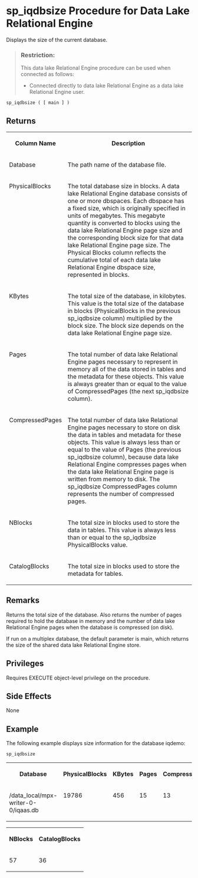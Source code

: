 <!-- loioa5a2c47f84f21015ae93aa3096658803 -->

# sp\_iqdbsize Procedure for Data Lake Relational Engine

Displays the size of the current database.



> ### Restriction:  
> This data lake Relational Engine procedure can be used when connected as follows:
> 
> -   Connected directly to data lake Relational Engine as a data lake Relational Engine user.



```
sp_iqdbsize ( [ main ] )
```



<a name="loioa5a2c47f84f21015ae93aa3096658803__iq_refbb_1501"/>

## Returns


<table>
<tr>
<th valign="top">

Column Name



</th>
<th valign="top">

Description



</th>
</tr>
<tr>
<td valign="top">

Database



</td>
<td valign="top">

The path name of the database file.



</td>
</tr>
<tr>
<td valign="top">

PhysicalBlocks



</td>
<td valign="top">

The total database size in blocks. A data lake Relational Engine database consists of one or more dbspaces. Each dbspace has a fixed size, which is originally specified in units of megabytes. This megabyte quantity is converted to blocks using the data lake Relational Engine page size and the corresponding block size for that data lake Relational Engine page size. The Physical Blocks column reflects the cumulative total of each data lake Relational Engine dbspace size, represented in blocks.



</td>
</tr>
<tr>
<td valign="top">

KBytes



</td>
<td valign="top">

The total size of the database, in kilobytes. This value is the total size of the database in blocks \(PhysicalBlocks in the previous sp\_iqdbsize column\) multiplied by the block size. The block size depends on the data lake Relational Engine page size.



</td>
</tr>
<tr>
<td valign="top">

Pages



</td>
<td valign="top">

The total number of data lake Relational Engine pages necessary to represent in memory all of the data stored in tables and the metadata for these objects. This value is always greater than or equal to the value of CompressedPages \(the next sp\_iqdbsize column\).



</td>
</tr>
<tr>
<td valign="top">

CompressedPages



</td>
<td valign="top">

The total number of data lake Relational Engine pages necessary to store on disk the data in tables and metadata for these objects. This value is always less than or equal to the value of Pages \(the previous sp\_iqdbsize column\), because data lake Relational Engine compresses pages when the data lake Relational Engine page is written from memory to disk. The sp\_iqdbsize CompressedPages column represents the number of compressed pages.



</td>
</tr>
<tr>
<td valign="top">

NBlocks



</td>
<td valign="top">

The total size in blocks used to store the data in tables. This value is always less than or equal to the sp\_iqdbsize PhysicalBlocks value.



</td>
</tr>
<tr>
<td valign="top">

CatalogBlocks



</td>
<td valign="top">

The total size in blocks used to store the metadata for tables.



</td>
</tr>
</table>



<a name="loioa5a2c47f84f21015ae93aa3096658803__iq_refbb_1503"/>

## Remarks

Returns the total size of the database. Also returns the number of pages required to hold the database in memory and the number of data lake Relational Engine pages when the database is compressed \(on disk\).

If run on a multiplex database, the default parameter is main, which returns the size of the shared data lake Relational Engine store.



<a name="loioa5a2c47f84f21015ae93aa3096658803__iq_refbb_1502"/>

## Privileges

Requires EXECUTE object-level privilege on the procedure.



## Side Effects

None



<a name="loioa5a2c47f84f21015ae93aa3096658803__iq_refbb_1505"/>

## Example

The following example displays size information for the database iqdemo:

```
sp_iqdbsize
```


<table>
<tr>
<th valign="top">

Database



</th>
<th valign="top">

PhysicalBlocks



</th>
<th valign="top">

KBytes



</th>
<th valign="top">

Pages



</th>
<th valign="top">

CompressedPages



</th>
</tr>
<tr>
<td valign="top">

/data\_local/mpx-writer-0-0/iqaas.db



</td>
<td valign="top">

19786



</td>
<td valign="top">

456



</td>
<td valign="top">

15



</td>
<td valign="top">

13



</td>
</tr>
</table>


<table>
<tr>
<th valign="top">

NBlocks



</th>
<th valign="top">

CatalogBlocks



</th>
</tr>
<tr>
<td valign="top">

57



</td>
<td valign="top">

36



</td>
</tr>
</table>

